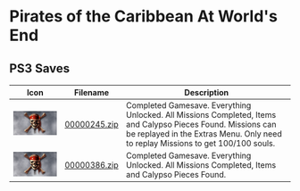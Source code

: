 # Pirates of the Caribbean At World's End

## PS3 Saves

| Icon | Filename | Description |
|------|----------|-------------|
| ![Pirates of the Caribbean At World's End](ICON0.PNG) | [00000245.zip](00000245.zip) | Completed Gamesave. Everything Unlocked. All Missions Completed, Items and Calypso Pieces Found. Missions can be replayed in the Extras Menu. Only need to replay Missions to get 100/100 souls. |
| ![Pirates of the Caribbean At World's End](ICON0.PNG) | [00000386.zip](00000386.zip) | Completed Gamesave. Everything Unlocked. All Missions Completed, Items and Calypso Pieces Found. |
